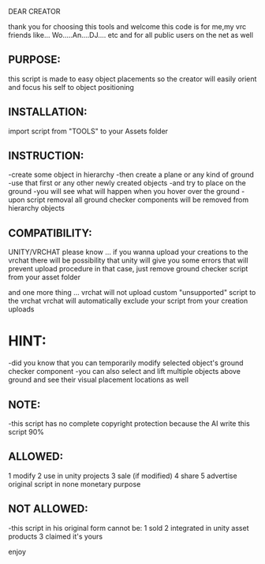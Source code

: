 DEAR CREATOR

thank you for choosing this tools and welcome
this code is for me,my vrc friends like... Wo.....An....DJ.... etc
and for all public users on the net as well

PURPOSE:
--------
this script is made to easy object placements
so the creator will easily orient and focus his self to object positioning


INSTALLATION:
-------------
import script from "TOOLS" to your Assets folder

INSTRUCTION:
------------
-create some object in hierarchy
-then create a plane or any kind of ground
-use that first or any other newly created objects
-and try to place on the ground
-you will see what will happen when you hover over the ground
-upon script removal all ground checker components will be removed from hierarchy objects

COMPATIBILITY:
--------------
UNITY/VRCHAT
please know ... if you wanna upload your creations to the vrchat
                there will be possibility that unity will give you some errors that will prevent upload procedure
                in that case, just remove ground checker script from your asset folder
				
and one more thing ... vrchat will not upload custom "unsupported" script to the vrchat
					   vrchat will automatically exclude your script from your creation uploads
				
HINT:
=====
-did you know that you can temporarily modify selected object's ground checker component
-you can also select and lift multiple objects above ground and see their visual placement locations as well

NOTE:
-----
-this script has no complete copyright protection
because the AI write this script 90%


ALLOWED:
--------
1 modify
2 use in unity projects
3 sale (if modified)
4 share
5 advertise original script in none monetary purpose

NOT ALLOWED:
------------
-this script in his original form cannot be:
1 sold
2 integrated in unity asset products
3 claimed it's yours


enjoy
